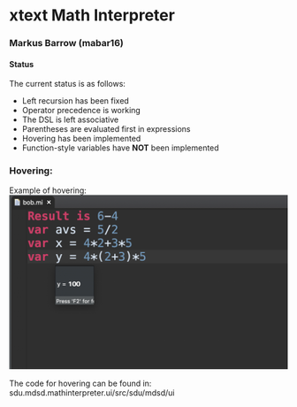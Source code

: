 # xtext Math Interpreter

### Markus Barrow (mabar16)


#### Status
The current status is as follows:
- Left recursion has been fixed
- Operator precedence is working
- The DSL is left associative
- Parentheses are evaluated first in expressions
- Hovering has been implemented
- Function-style variables have **NOT** been implemented

### Hovering:
Example of hovering:
![Hovering](Images/hover.png)

The code for hovering can be found in:
sdu.mdsd.mathinterpreter.ui/src/sdu/mdsd/ui
